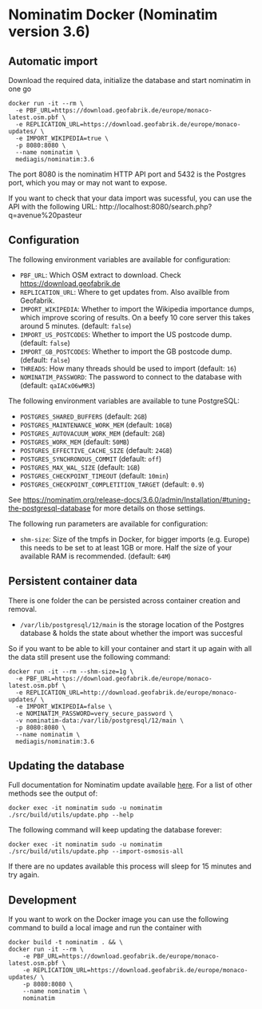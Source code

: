 # Nominatim Docker (Nominatim version 3.6)

## Automatic import

Download the required data, initialize the database and start nominatim in one go

```
docker run -it --rm \
  -e PBF_URL=https://download.geofabrik.de/europe/monaco-latest.osm.pbf \
  -e REPLICATION_URL=https://download.geofabrik.de/europe/monaco-updates/ \
  -e IMPORT_WIKIPEDIA=true \
  -p 8080:8080 \
  --name nominatim \
  mediagis/nominatim:3.6
```

The port 8080 is the nominatim HTTP API port and 5432 is the Postgres port, which you may or may not want to expose.

If you want to check that your data import was sucessful, you can use the API with the following URL: http://localhost:8080/search.php?q=avenue%20pasteur

## Configuration

The following environment variables are available for configuration:

  - `PBF_URL`: Which OSM extract to download. Check https://download.geofabrik.de
  - `REPLICATION_URL`: Where to get updates from. Also availble from Geofabrik.
  - `IMPORT_WIKIPEDIA`: Whether to import the Wikipedia importance dumps, which improve scoring of results. On a beefy 10 core server this takes around 5 minutes. (default: `false`)
  - `IMPORT_US_POSTCODES`: Whether to import the US postcode dump. (default: `false`)
  - `IMPORT_GB_POSTCODES`: Whether to import the GB postcode dump. (default: `false`)
  - `THREADS`: How many threads should be used to import (default: `16`)
  - `NOMINATIM_PASSWORD`: The password to connect to the database with (default: `qaIACxO6wMR3`)

The following environment variables are available to tune PostgreSQL:

  - `POSTGRES_SHARED_BUFFERS` (default: `2GB`)
  - `POSTGRES_MAINTENANCE_WORK_MEM` (default: `10GB`)
  - `POSTGRES_AUTOVACUUM_WORK_MEM` (default: `2GB`)
  - `POSTGRES_WORK_MEM` (default: `50MB`)
  - `POSTGRES_EFFECTIVE_CACHE_SIZE` (default: `24GB`)
  - `POSTGRES_SYNCHRONOUS_COMMIT` (default: `off`)
  - `POSTGRES_MAX_WAL_SIZE` (default: `1GB`)
  - `POSTGRES_CHECKPOINT_TIMEOUT` (default: `10min`)
  - `POSTGRES_CHECKPOINT_COMPLETITION_TARGET` (default: `0.9`)

See https://nominatim.org/release-docs/3.6.0/admin/Installation/#tuning-the-postgresql-database for more details on those settings.


The following run parameters are available for configuration:

  - `shm-size`: Size of the tmpfs in Docker, for bigger imports (e.g. Europe) this needs to be set to at least 1GB or more. Half the size of your available RAM is recommended. (default: `64M`)

## Persistent container data

There is one folder the can be persisted across container creation and removal.

- `/var/lib/postgresql/12/main` is the storage location of the Postgres database & holds the state about whether the import was succesful

So if you want to be able to kill your container and start it up again with all the data still present use the following command:

```
docker run -it --rm --shm-size=1g \
  -e PBF_URL=https://download.geofabrik.de/europe/monaco-latest.osm.pbf \
  -e REPLICATION_URL=http://download.geofabrik.de/europe/monaco-updates/ \
  -e IMPORT_WIKIPEDIA=false \
  -e NOMINATIM_PASSWORD=very_secure_password \
  -v nominatim-data:/var/lib/postgresql/12/main \
  -p 8080:8080 \
  --name nominatim \
  mediagis/nominatim:3.6
```

## Updating the database

Full documentation for Nominatim update available [here](https://nominatim.org/release-docs/3.6.0/admin/Update/). For a list of other methods see the output of:
```
docker exec -it nominatim sudo -u nominatim ./src/build/utils/update.php --help
```

The following command will keep updating the database forever:

```
docker exec -it nominatim sudo -u nominatim ./src/build/utils/update.php --import-osmosis-all
```

If there are no updates available this process will sleep for 15 minutes and try again.

## Development

If you want to work on the Docker image you can use the following command to build a local
image and run the container with

```
docker build -t nominatim . && \
docker run -it --rm \
    -e PBF_URL=https://download.geofabrik.de/europe/monaco-latest.osm.pbf \
    -e REPLICATION_URL=https://download.geofabrik.de/europe/monaco-updates/ \
    -p 8080:8080 \
    --name nominatim \
    nominatim
```
